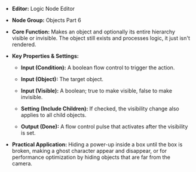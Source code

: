 - **Editor:** Logic Node Editor
    
- **Node Group:** Objects Part 6
    
- **Core Function:** Makes an object and optionally its entire hierarchy visible or invisible. The object still exists and processes logic, it just isn't rendered.
    
- **Key Properties & Settings:**
    
    - **Input (Condition):** A boolean flow control to trigger the action.
        
    - **Input (Object):** The target object.
        
    - **Input (Visible):** A boolean; true to make visible, false to make invisible.
        
    - **Setting (Include Children):** If checked, the visibility change also applies to all child objects.
        
    - **Output (Done):** A flow control pulse that activates after the visibility is set.
        
- **Practical Application:** Hiding a power-up inside a box until the box is broken, making a ghost character appear and disappear, or for performance optimization by hiding objects that are far from the camera.